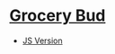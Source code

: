 # [Grocery Bud](https://xxxreact-grocery-budxxx.netlify.app/)
- [JS Version](https://github.com/vvhys0ser10us/js-vanilla-projects/tree/master/14-grocery-bud)
